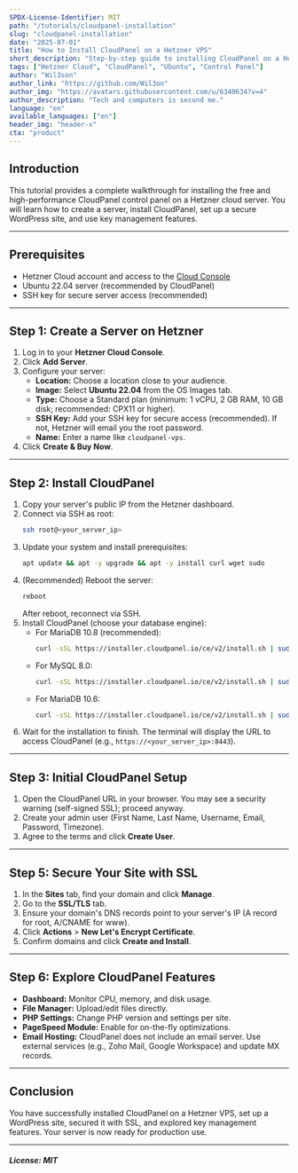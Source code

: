 ```yaml
---
SPDX-License-Identifier: MIT
path: "/tutorials/cloudpanel-installation"
slug: "cloudpanel-installation"
date: "2025-07-01"
title: "How to Install CloudPanel on a Hetzner VPS"
short_description: "Step-by-step guide to installing CloudPanel on a Hetzner VPS, including SSL."
tags: ["Hetzner Cloud", "CloudPanel", "Ubuntu", "Control Panel"]
author: "Wil3son"
author_link: "https://github.com/Wil3on"
author_img: "https://avatars.githubusercontent.com/u/6340634?v=4"
author_description: "Tech and computers is second me."
language: "en"
available_languages: ["en"]
header_img: "header-x"
cta: "product"
---
```


## Introduction

This tutorial provides a complete walkthrough for installing the free and high-performance CloudPanel control panel on a Hetzner cloud server. You will learn how to create a server, install CloudPanel, set up a secure WordPress site, and use key management features.

---

## Prerequisites

- Hetzner Cloud account and access to the [Cloud Console](https://console.hetzner.com)
- Ubuntu 22.04 server (recommended by CloudPanel)
- SSH key for secure server access (recommended)
---

## Step 1: Create a Server on Hetzner

1. Log in to your **Hetzner Cloud Console**.
2. Click **Add Server**.
3. Configure your server:
   - **Location:** Choose a location close to your audience.
   - **Image:** Select **Ubuntu 22.04** from the OS Images tab.
   - **Type:** Choose a Standard plan (minimum: 1 vCPU, 2 GB RAM, 10 GB disk; recommended: CPX11 or higher).
   - **SSH Key:** Add your SSH key for secure access (recommended). If not, Hetzner will email you the root password.
   - **Name:** Enter a name like `cloudpanel-vps`.
4. Click **Create & Buy Now**.

---

## Step 2: Install CloudPanel

1. Copy your server's public IP from the Hetzner dashboard.
2. Connect via SSH as root:
   ```bash
   ssh root@<your_server_ip>
   ```
3. Update your system and install prerequisites:
   ```bash
   apt update && apt -y upgrade && apt -y install curl wget sudo
   ```
4. (Recommended) Reboot the server:
   ```bash
   reboot
   ```
   After reboot, reconnect via SSH.
5. Install CloudPanel (choose your database engine):
   - For MariaDB 10.8 (recommended):
     ```bash
     curl -sSL https://installer.cloudpanel.io/ce/v2/install.sh | sudo CLOUD_HETZNER_DB_ENGINE=MARIADB_10.8 bash
     ```
   - For MySQL 8.0:
     ```bash
     curl -sSL https://installer.cloudpanel.io/ce/v2/install.sh | sudo CLOUD_HETZNER_DB_ENGINE=MYSQL_8.0 bash
     ```
   - For MariaDB 10.6:
     ```bash
     curl -sSL https://installer.cloudpanel.io/ce/v2/install.sh | sudo CLOUD_HETZNER_DB_ENGINE=MARIADB_10.6 bash
     ```
6. Wait for the installation to finish. The terminal will display the URL to access CloudPanel (e.g., `https://<your_server_ip>:8443`).

---

## Step 3: Initial CloudPanel Setup

1. Open the CloudPanel URL in your browser. You may see a security warning (self-signed SSL); proceed anyway.
2. Create your admin user (First Name, Last Name, Username, Email, Password, Timezone).
3. Agree to the terms and click **Create User**.

---

## Step 5: Secure Your Site with SSL

1. In the **Sites** tab, find your domain and click **Manage**.
2. Go to the **SSL/TLS** tab.
3. Ensure your domain's DNS records point to your server's IP (A record for root, A/CNAME for www).
4. Click **Actions** > **New Let's Encrypt Certificate**.
5. Confirm domains and click **Create and Install**.

---

## Step 6: Explore CloudPanel Features

- **Dashboard:** Monitor CPU, memory, and disk usage.
- **File Manager:** Upload/edit files directly.
- **PHP Settings:** Change PHP version and settings per site.
- **PageSpeed Module:** Enable for on-the-fly optimizations.
- **Email Hosting:** CloudPanel does not include an email server. Use external services (e.g., Zoho Mail, Google Workspace) and update MX records.

---

## Conclusion

You have successfully installed CloudPanel on a Hetzner VPS, set up a WordPress site, secured it with SSL, and explored key management features. Your server is now ready for production use.

---

##### License: MIT
